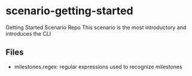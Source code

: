 # scenario-getting-started
Getting Started Scenario Repo
This scenario is the most introductory and introduces the CLI
## Files
<ul>
  <li> milestones.regex: regular expressions used to recognize milestones
  </ul>
